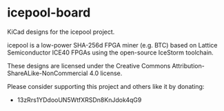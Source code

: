 icepool-board
=============

KiCad designs for the icepool project.

icepool is a low-power SHA-256d FPGA miner (e.g. BTC) based on Lattice
Semiconductor ICE40 FPGAs using the open-source IceStorm toolchain.

These designs are licensed under the Creative Commons
Attribution-ShareALike-NonCommercial 4.0 license.

Please consider supporting this project and others like it by donating:
* 13zRrs1YDdooUN5WtfXRSDn8KnJdok4qG9
